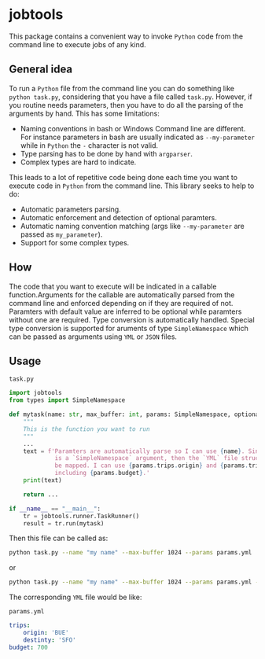 # jobtools

This package contains a convenient way to invoke `Python` code from the command line to execute jobs of any kind.

## General idea

To run a `Python` file from the command line you can do something like `python task.py`, considering that you have a file called `task.py`. However, if you routine needs parameters, then you have to do all the parsing of the arguments by hand. This has some limitations:
- Naming conventions in bash or Windows Command line are different. For instance parameters in bash are usually indicated as `--my-parameter` while in `Python` the `-` character is not valid. 
- Type parsing has to be done by hand with `argparser`.
- Complex types are hard to indicate.

This leads to a lot of repetitive code being done each time you want to execute code in `Python` from the command line. This library seeks to help to do:
 - Automatic parameters parsing.
 - Automatic enforcement and detection of optional paramters.
 - Automatic naming convention matching (args like `--my-parameter` are passed as `my_parameter`).
 - Support for some complex types.

## How 
The code that you want to execute will be indicated in a callable function.Arguments for the callable are automatically parsed from the command line and enforced depending on if they are required of not. Paramters with default value are inferred to be optional while paramters without one are required. Type conversion is automatically handled. Special type conversion is supported for aruments of type `SimpleNamespace` which can be passed as arguments using `YML` or `JSON` files.

## Usage

`task.py`
```python
import jobtools
from types import SimpleNamespace

def mytask(name: str, max_buffer: int, params: SimpleNamespace, optional_arg: int = 10) -> int:
    """
    This is the function you want to run
    """
    ...
    text = f'Paramters are automatically parse so I can use {name}. Since params \
             is a `SimpleNamespace` argument, then the `YML` file structure will \
             be mapped. I can use {params.trips.origin} and {params.trips.destiny} \
             including {params.budget}.'
    print(text)

    return ...

if __name__ == "__main__":
    tr = jobtools.runner.TaskRunner()
    result = tr.run(mytask)
```

Then this file can be called as:

```bash
python task.py --name "my name" --max-buffer 1024 --params params.yml
```

or

```bash
python task.py --name "my name" --max-buffer 1024 --params params.yml --optional-arg 15
```


The corresponding `YML` file would be like:

`params.yml`
```yaml
trips:
    origin: 'BUE'
    destinty: 'SFO'
budget: 700
```